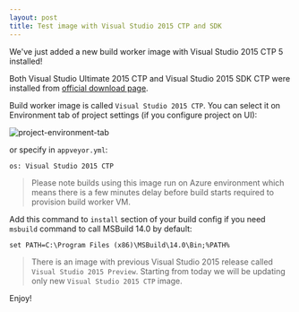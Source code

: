 ```yaml
---
layout: post
title: Test image with Visual Studio 2015 CTP and SDK
---
```


We've just added a new build worker image with Visual Studio 2015 CTP 5 installed!

Both Visual Studio Ultimate 2015 CTP and Visual Studio 2015 SDK CTP were installed from [official download page](http://support.microsoft.com/kb/2967191).

Build worker image is called `Visual Studio 2015 CTP`. You can select it on Environment tab of project settings (if you configure project on UI):

![project-environment-tab](/site/images/posts/vs2015/project-environment-tab.png)

or specify in `appveyor.yml`:

	os: Visual Studio 2015 CTP

> Please note builds using this image run on Azure environment which means there is a few minutes delay before build starts required to provision build worker VM.

Add this command to `install` section of your build config if you need `msbuild` command to call MSBuild 14.0 by default:

    set PATH=C:\Program Files (x86)\MSBuild\14.0\Bin;%PATH%

> There is an image with previous Visual Studio 2015 release called `Visual Studio 2015 Preview`. Starting from today we will be updating only new `Visual Studio 2015 CTP` image.

Enjoy!